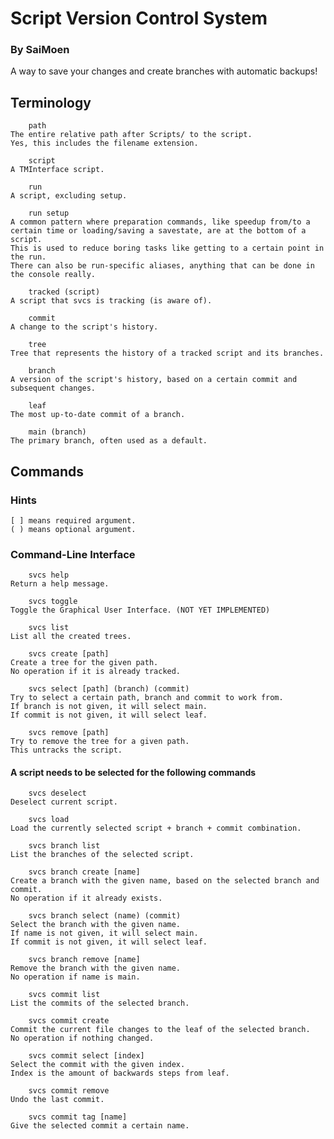 # Script Version Control System
### By SaiMoen
A way to save your changes and create branches with automatic backups!

## Terminology
        path
    The entire relative path after Scripts/ to the script.
    Yes, this includes the filename extension.

        script
    A TMInterface script.

        run
    A script, excluding setup.

        run setup
    A common pattern where preparation commands, like speedup from/to a certain time or loading/saving a savestate, are at the bottom of a script.
    This is used to reduce boring tasks like getting to a certain point in the run.
    There can also be run-specific aliases, anything that can be done in the console really.

        tracked (script)
    A script that svcs is tracking (is aware of).

        commit
    A change to the script's history.

        tree
    Tree that represents the history of a tracked script and its branches.

        branch
    A version of the script's history, based on a certain commit and subsequent changes.

        leaf
    The most up-to-date commit of a branch.

        main (branch)
    The primary branch, often used as a default.

## Commands
### Hints
    [ ] means required argument.
    ( ) means optional argument.

### Command-Line Interface
        svcs help
    Return a help message.

        svcs toggle
    Toggle the Graphical User Interface. (NOT YET IMPLEMENTED)

        svcs list
    List all the created trees.

        svcs create [path]
    Create a tree for the given path.
    No operation if it is already tracked.

        svcs select [path] (branch) (commit)
    Try to select a certain path, branch and commit to work from.
    If branch is not given, it will select main.
    If commit is not given, it will select leaf.

        svcs remove [path]
    Try to remove the tree for a given path.
    This untracks the script.

#### A script needs to be selected for the following commands
        svcs deselect
    Deselect current script.

        svcs load
    Load the currently selected script + branch + commit combination.

        svcs branch list
    List the branches of the selected script.

        svcs branch create [name]
    Create a branch with the given name, based on the selected branch and commit.
    No operation if it already exists.

        svcs branch select (name) (commit)
    Select the branch with the given name.
    If name is not given, it will select main.
    If commit is not given, it will select leaf.

        svcs branch remove [name]
    Remove the branch with the given name.
    No operation if name is main.

        svcs commit list
    List the commits of the selected branch.

        svcs commit create
    Commit the current file changes to the leaf of the selected branch.
    No operation if nothing changed.

        svcs commit select [index]
    Select the commit with the given index.
    Index is the amount of backwards steps from leaf.

        svcs commit remove
    Undo the last commit.

        svcs commit tag [name]
    Give the selected commit a certain name.
